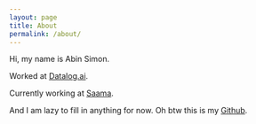 ```yaml
---
layout: page
title: About
permalink: /about/
---
```


Hi, my name is Abin Simon.

Worked at [Datalog.ai](http://datalog.ai/).

Currently working at [Saama](https://www.saama.com/).

And I am lazy to fill in anything for now. Oh btw this is my [Github](https://github.com/meain).
